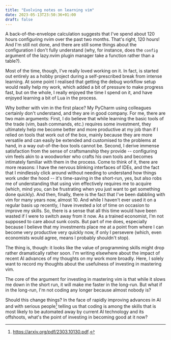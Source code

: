 ```yaml
---
title: "Evolving notes on learning vim"
date: 2023-05-13T23:50:36+01:00
draft: false
---
```


A back-of-the-envelope calculation suggests that I've spend about 120 hours configuring nvim over the past two months. That's right, 120 hours! And I'm still not done, and there are still some things about the configuration I don't fully understand (why, for instance, does the `config` argument of the lazy.nvim plugin manager take a function rather than a table?).

Most of the time, though, I've really loved working on it. In fact, is started out entirely as a hobby project during a self-prescribed break from intense learning. At some point I realised that getting the debug workflow setup would really help my work, which added a bit of pressure to make progress fast, but on the whole, I really enjoyed the time I spend on it, and have enjoyed learning a bit of Lua in the process.

Why bother with vim in the first place? My PyCharm using colleagues certainly don't understand, and they are in good company. For me, there are two main arguments: First, I do believe that while learning the basic tools of the trade (vim, bash commands, etc.) requires some investment, they ultimately help me become better and more productive at my job than if I relied on tools that work out of the box, mainly because they are more versatile and can easily be extended and customised to the problems at hand, in a way out-of-the-box tools cannot be. Second, I derive immense satisfaction from the sense of craftsmanship they provide -- configuring vim feels akin to a woodworker who crafts his own tools and becomes intimately familiar with them in the process. Come to think of it, there are more reasons: I have the nervous blinking interfaces of IDEs, and the fact that I mindlessly click around without needing to understand how things work under the hood -- it's time-saving in the short-run, yes, but also robs me of understanding that using vim effectively requires me to acquire (which, mind you, can be frustrating when you just want to get something done quickly). And then, finally, there is the fact that I've been dabbling with vim for many years now, almost 10. And while I haven't ever used it on a regular basis up recently, I have invested a lot of time on occasion to improve my skills. So, there is a sense that all this time would have been wasted if I were to switch away from it now. As a trained economist, I'm not supposed to care about sunk costs. But part of me does, especially because I believe that my investments place me at a point from where I can become very productive very quickly now, if only I persevere (which, even economists would agree, means I probably shouldn't stop).

The thing is, though: it looks like the value of programming skills might drop rather dramatically rather soon. I'm writing elsewhere about the impact of recent AI advances of my thoughts on my work more broadly. Here, I solely want to record my thoughts about the usefulness of investing in mastering vim.

The core of the argument for investing in mastering vim is that while it slows me down in the short run, it will make me faster in the long-run. But what if in the long-run, I'm not coding any longer because almost nobody is? 

Should this change things? In the face of rapidly improving advances in AI and with serious people[^eloundou2023gpt] telling us that coding is among the skills that is most likely to be automated away by current AI technology and its offshoots, what's the point of investing in becoming good at it now?


[^eloundou2023gpt]: https://arxiv.org/pdf/2303.10130.pdf. 


